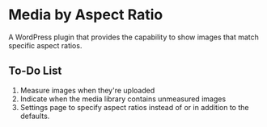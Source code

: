 # Media by Aspect Ratio
A WordPress plugin that provides the capability to show images that match specific aspect ratios.

## To-Do List
1. Measure images when they're uploaded
1. Indicate when the media library contains unmeasured images
1. Settings page to specify aspect ratios instead of or in addition to the defaults.
